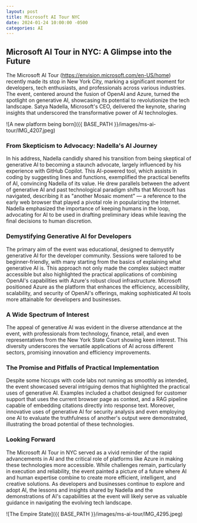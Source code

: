 ```yaml
---
layout: post
title: Microsoft AI Tour NYC
date: 2024-01-24 10:00:00 -0500
categories: AI 
---
```



## Microsoft AI Tour in NYC: A Glimpse into the Future
The Microsoft AI Tour (https://envision.microsoft.com/en-US/home) recently made its stop in New York City, marking a significant moment for developers, tech enthusiasts, and professionals across various industries. The event, centered around the fusion of OpenAI and Azure, turned the spotlight on generative AI, showcasing its potential to revolutionize the tech landscape. Satya Nadella, Microsoft's CEO, delivered the keynote, sharing insights that underscored the transformative power of AI technologies.

![A new platform being born]({{ BASE_PATH }}/images/ms-ai-tour/IMG_4207.jpeg)


### From Skepticism to Advocacy: Nadella's AI Journey
In his address, Nadella candidly shared his transition from being skeptical of generative AI to becoming a staunch advocate, largely influenced by his experience with GitHub Copilot. This AI-powered tool, which assists in coding by suggesting lines and functions, exemplified the practical benefits of AI, convincing Nadella of its value. He drew parallels between the advent of generative AI and past technological paradigm shifts that Microsoft has navigated, describing it as "another Mosaic moment" — a reference to the early web browser that played a pivotal role in popularizing the Internet. Nadella emphasized the importance of keeping humans in the loop, advocating for AI to be used in drafting preliminary ideas while leaving the final decisions to human discretion.

### Demystifying Generative AI for Developers
The primary aim of the event was educational, designed to demystify generative AI for the developer community. Sessions were tailored to be beginner-friendly, with many starting from the basics of explaining what generative AI is. This approach not only made the complex subject matter accessible but also highlighted the practical applications of combining OpenAI's capabilities with Azure's robust cloud infrastructure. Microsoft positioned Azure as the platform that enhances the efficiency, accessibility, scalability, and security of OpenAI's offerings, making sophisticated AI tools more attainable for developers and businesses.

### A Wide Spectrum of Interest
The appeal of generative AI was evident in the diverse attendance at the event, with professionals from technology, finance, retail, and even representatives from the New York State Court showing keen interest. This diversity underscores the versatile applications of AI across different sectors, promising innovation and efficiency improvements.

### The Promise and Pitfalls of Practical Implementation
Despite some hiccups with code labs not running as smoothly as intended, the event showcased several intriguing demos that highlighted the practical uses of generative AI. Examples included a chatbot designed for customer support that uses the current browser page as context, and a RAG pipeline capable of embedding citations directly into response text. Moreover, innovative uses of generative AI for security analysis and even employing one AI to evaluate the truthfulness of another's output were demonstrated, illustrating the broad potential of these technologies.

### Looking Forward
The Microsoft AI Tour in NYC served as a vivid reminder of the rapid advancements in AI and the critical role of platforms like Azure in making these technologies more accessible. While challenges remain, particularly in execution and reliability, the event painted a picture of a future where AI and human expertise combine to create more efficient, intelligent, and creative solutions. As developers and businesses continue to explore and adopt AI, the lessons and insights shared by Nadella and the demonstrations of AI's capabilities at the event will likely serve as valuable guidance in navigating the evolving tech landscape.

![The Empire State]({{ BASE_PATH }}/images/ms-ai-tour/IMG_4295.jpeg)